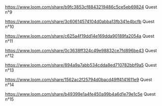 https://www.loom.com/share/b9fc3853cf8843219486c5ce5eb69824 Quest n°9

https://www.loom.com/share/3c60614574104d0abba13fb341e4bcfb Quest n°10

https://www.loom.com/share/c625a4f19dd14e169dda90189fa2054a Quest n°11

https://www.loom.com/share/0c3638ff324c49e98832ce7fd896be43 Quest n°12

https://www.loom.com/share/894a9a7abb534cdda8ed710782bbf9a5 Quest n°13

https://www.loom.com/share/1562ac2f25794d0bacd49ff4141611e9 Quest n°14

https://www.loom.com/share/b49399e1a4fe450a99b4a6d1e79e1c5e Quest n°15
